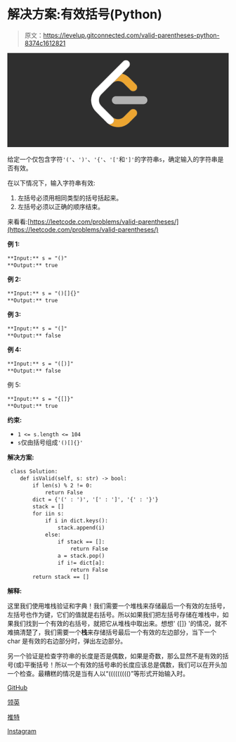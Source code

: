 # 解决方案:有效括号(Python)

> 原文：<https://levelup.gitconnected.com/valid-parentheses-python-8374c1612821>

![](img/b9ae9cf2d71537510cdd46356b2f3db5.png)

给定一个仅包含字符`'('`、`')'`、`'{'`、`'['`和`']'`的字符串`s`，确定输入的字符串是否有效。

在以下情况下，输入字符串有效:

1.  左括号必须用相同类型的括号括起来。
2.  左括号必须以正确的顺序结束。

来看看:[https://leetcode.com/problems/valid-parentheses/](https://leetcode.com/problems/valid-parentheses/)

**例 1:**

```
**Input:** s = "()"
**Output:** true
```

**例 2:**

```
**Input:** s = "()[]{}"
**Output:** true
```

**例 3:**

```
**Input:** s = "(]"
**Output:** false
```

**例 4:**

```
**Input:** s = "([)]"
**Output:** false
```

例 5:

```
**Input:** s = "{[]}"
**Output:** true
```

**约束:**

*   `1 <= s.length <= 104`
*   `s`仅由括号组成`'()[]{}'`

**解决方案:**

```
 class Solution:
    def isValid(self, s: str) -> bool:
        if len(s) % 2 != 0:
            return False
        dict = {'(' : ')', '[' : ']', '{' : '}'}
        stack = []
        for iin s:
            if i in dict.keys():
                stack.append(i)
            else:
                if stack == []:
                    return False
                a = stack.pop()
                if i!= dict[a]:
                    return False
        return stack == [] 
```

**解释:**

这里我们使用堆栈验证和字典！我们需要一个堆栈来存储最后一个有效的左括号，左括号也作为键，它们的值就是右括号。所以如果我们把左括号存储在堆栈中，如果我们找到一个有效的右括号，就把它从堆栈中取出来。想想' {[]} '的情况，就不难搞清楚了，我们需要一个**栈**来存储括号最后一个有效的左边部分，当下一个 char 是有效的右边部分时，弹出左边部分。

另一个验证是检查字符串的长度是否是偶数，如果是奇数，那么显然不是有效的括号(或)平衡括号！所以一个有效的括号串的长度应该总是偶数，我们可以在开头加一个检查。最糟糕的情况是当有人以“((((((((()”等形式开始输入时。

[GitHub](https://github.com/ritchiepulikottil)

[领英](https://www.linkedin.com/in/ritchie-pulikottil-6876341aa)

[推特](https://twitter.com/itsritchie1005)

[Instagram](https://instagram.com/ritchiepulikottil)